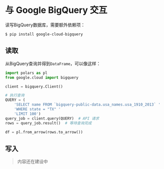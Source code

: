 # 与 Google BigQuery 交互

读写BigQuery数据库，需要额外依赖项：

```shell
$ pip install google-cloud-bigquery
```

## 读取

从BigQuery查询并得到`DataFrame`，可以像这样：

```python
import polars as pl
from google.cloud import bigquery

client = bigquery.Client()

# 执行查询
QUERY = (
    'SELECT name FROM `bigquery-public-data.usa_names.usa_1910_2013` '
    'WHERE state = "TX" '
    'LIMIT 100')
query_job = client.query(QUERY)  # API 请求
rows = query_job.result()  # 等待查询完成

df = pl.from_arrow(rows.to_arrow())
```

## 写入

> 内容还在建设中
